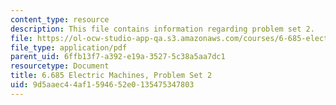 ```yaml
---
content_type: resource
description: This file contains information regarding problem set 2.
file: https://ol-ocw-studio-app-qa.s3.amazonaws.com/courses/6-685-electric-machines-fall-2013/9d5aaec44af1594652e0135475347803_MIT6_685F13_ps02.pdf
file_type: application/pdf
parent_uid: 6ffb13f7-a392-e19a-3527-5c38a5aa7dc1
resourcetype: Document
title: 6.685 Electric Machines, Problem Set 2
uid: 9d5aaec4-4af1-5946-52e0-135475347803
---
```

